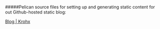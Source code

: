 #####Pelican source files for setting up and generating static content for out Github-hosted static blog:

[Blog | Krohx](http://krohx.github.io/blog)

